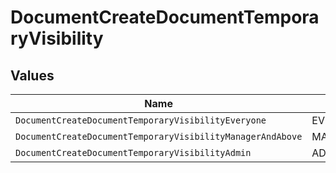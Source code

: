 # DocumentCreateDocumentTemporaryVisibility


## Values

| Name                                                       | Value                                                      |
| ---------------------------------------------------------- | ---------------------------------------------------------- |
| `DocumentCreateDocumentTemporaryVisibilityEveryone`        | EVERYONE                                                   |
| `DocumentCreateDocumentTemporaryVisibilityManagerAndAbove` | MANAGER_AND_ABOVE                                          |
| `DocumentCreateDocumentTemporaryVisibilityAdmin`           | ADMIN                                                      |